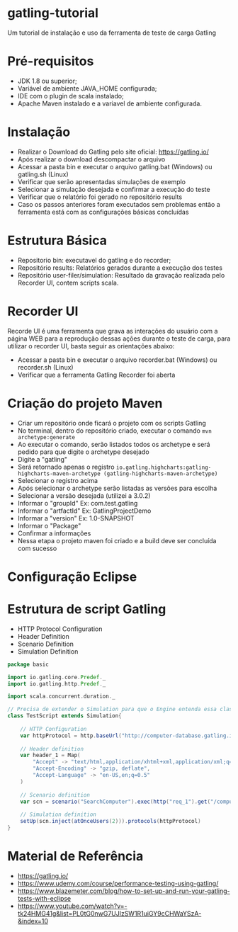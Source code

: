 # gatling-tutorial
Um tutorial de instalação e uso da ferramenta de teste de carga Gatling

# Pré-requisitos

* JDK 1.8 ou superior;
* Variável de ambiente JAVA_HOME configurada;
* IDE com o plugin de scala instalado;
* Apache Maven instalado e a variavel de ambiente configurada.

# Instalação

* Realizar o Download do Gatling pelo site oficial: https://gatling.io/
* Após realizar o download descompactar o arquivo
* Acessar a pasta bin e executar o arquivo gatling.bat (Windows) ou gatling.sh (Linux)
* Verificar que serão apresentadas simulações de exemplo
* Selecionar a simulação desejada e confirmar a execução do teste
* Verificar que o relatório foi gerado no repositório results
* Caso os passos anteriores foram executados sem problemas então a ferramenta está com as configurações básicas concluídas

# Estrutura Básica

* Repositorio bin: executavel do gatling e do recorder;
* Repositório results: Relatórios gerados durante a execução dos testes
* Repositório user-filer/simulation: Resultado da gravação realizada pelo Recorder UI, contem scripts scala.

# Recorder UI

Recorde UI é uma ferramenta que grava as interações do usuário com a página WEB para a reprodução dessas ações durante o teste de carga, para utilizar o recorder UI, basta seguir as orientações abaixo:

* Acessar a pasta bin e executar o arquivo recorder.bat (Windows) ou recorder.sh (Linux)
* Verificar que a ferramenta Gatling Recorder foi aberta

# Criação do projeto Maven 

* Criar um repositório onde ficará o projeto com os scripts Gatling
* No terminal, dentro do repositório criado, executar o comando
  `mvn archetype:generate`
* Ao executar o comando, serão listados todos os archetype e será pedido para que digite o archetype desejado
* Digite a "gatling"
* Será retornado apenas o registro
  `io.gatling.highcharts:gatling-highcharts-maven-archetype (gatling-highcharts-maven-archetype)`
* Selecionar o registro acima
* Após selecionar o archetype serão listadas as versões para escolha
* Selecionar a versão desejada (utilizei a 3.0.2)
* Informar o "groupId"
  Ex: com.test.gatling
* Informar o "artfactId"
  Ex: GatlingProjectDemo
* Informar a "version"
  Ex: 1.0-SNAPSHOT
* Informar o "Package"
* Confirmar a informações
* Nessa etapa o projeto maven foi criado e a build deve ser concluída com sucesso

# Configuração Eclipse

# Estrutura de script Gatling

* HTTP Protocol Configuration
* Header Definition
* Scenario Definition
* Simulation Definition 

```scala
package basic

import io.gatling.core.Predef._
import io.gatling.http.Predef._

import scala.concurrent.duration._

// Precisa de extender o Simulation para que o Engine entenda essa classe como uma simulação
class TestScript extends Simulation{
  
    // HTTP Configuration
    var httpProtocol = http.baseUrl("http://computer-database.gatling.io").header("User-Agent", "Mozilla/5.0 (X11; Ubuntu; Linux x86_64; rv:80.0) Gecko/20100101 Firefox/80.0")
    
    // Header definition
    var header_1 = Map(
        "Accept" -> "text/html,application/xhtml+xml,application/xml;q=0.9,image/webp,*/*;q=0.8",
        "Accept-Encoding" -> "gzip, deflate",
        "Accept-Language" -> "en-US,en;q=0.5"
    )
  
    // Scenario definition
    var scn = scenario("SearchComputer").exec(http("req_1").get("/computers").headers(header_1)).pause(10)
    
    // Simulation definition
    setUp(scn.inject(atOnceUsers(2))).protocols(httpProtocol)
}

```

# Material de Referência

* https://gatling.io/
* https://www.udemy.com/course/performance-testing-using-gatling/
* https://www.blazemeter.com/blog/how-to-set-up-and-run-your-gatling-tests-with-eclipse
* https://www.youtube.com/watch?v=-tk24HMG41g&list=PL0tG0nwG7UJlzSW1R1uiGY9cCHWaYSzA-&index=10

 
